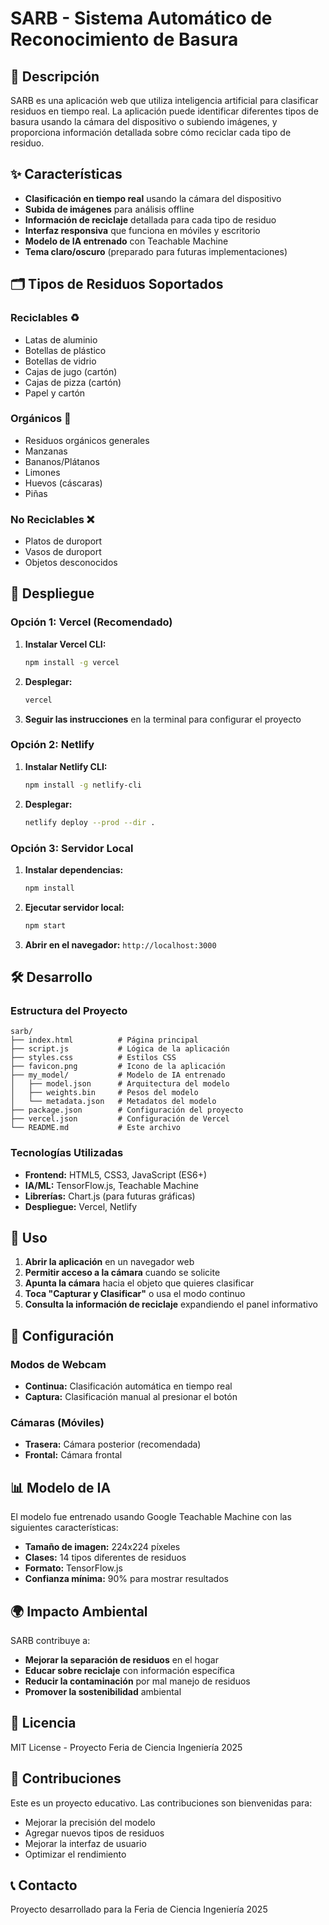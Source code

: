 # SARB - Sistema Automático de Reconocimiento de Basura

## 🌱 Descripción

SARB es una aplicación web que utiliza inteligencia artificial para clasificar residuos en tiempo real. La aplicación puede identificar diferentes tipos de basura usando la cámara del dispositivo o subiendo imágenes, y proporciona información detallada sobre cómo reciclar cada tipo de residuo.

## ✨ Características

- **Clasificación en tiempo real** usando la cámara del dispositivo
- **Subida de imágenes** para análisis offline
- **Información de reciclaje** detallada para cada tipo de residuo
- **Interfaz responsiva** que funciona en móviles y escritorio
- **Modelo de IA entrenado** con Teachable Machine
- **Tema claro/oscuro** (preparado para futuras implementaciones)

## 🗂️ Tipos de Residuos Soportados

### Reciclables ♻️
- Latas de aluminio
- Botellas de plástico
- Botellas de vidrio
- Cajas de jugo (cartón)
- Cajas de pizza (cartón)
- Papel y cartón

### Orgánicos 🌱
- Residuos orgánicos generales
- Manzanas
- Bananos/Plátanos
- Limones
- Huevos (cáscaras)
- Piñas

### No Reciclables ❌
- Platos de duroport
- Vasos de duroport
- Objetos desconocidos

## 🚀 Despliegue

### Opción 1: Vercel (Recomendado)

1. **Instalar Vercel CLI:**
   ```bash
   npm install -g vercel
   ```

2. **Desplegar:**
   ```bash
   vercel
   ```

3. **Seguir las instrucciones** en la terminal para configurar el proyecto

### Opción 2: Netlify

1. **Instalar Netlify CLI:**
   ```bash
   npm install -g netlify-cli
   ```

2. **Desplegar:**
   ```bash
   netlify deploy --prod --dir .
   ```

### Opción 3: Servidor Local

1. **Instalar dependencias:**
   ```bash
   npm install
   ```

2. **Ejecutar servidor local:**
   ```bash
   npm start
   ```

3. **Abrir en el navegador:** `http://localhost:3000`

## 🛠️ Desarrollo

### Estructura del Proyecto

```
sarb/
├── index.html          # Página principal
├── script.js           # Lógica de la aplicación
├── styles.css          # Estilos CSS
├── favicon.png         # Icono de la aplicación
├── my_model/           # Modelo de IA entrenado
│   ├── model.json      # Arquitectura del modelo
│   ├── weights.bin     # Pesos del modelo
│   └── metadata.json   # Metadatos del modelo
├── package.json        # Configuración del proyecto
├── vercel.json         # Configuración de Vercel
└── README.md           # Este archivo
```

### Tecnologías Utilizadas

- **Frontend:** HTML5, CSS3, JavaScript (ES6+)
- **IA/ML:** TensorFlow.js, Teachable Machine
- **Librerías:** Chart.js (para futuras gráficas)
- **Despliegue:** Vercel, Netlify

## 📱 Uso

1. **Abrir la aplicación** en un navegador web
2. **Permitir acceso a la cámara** cuando se solicite
3. **Apunta la cámara** hacia el objeto que quieres clasificar
4. **Toca "Capturar y Clasificar"** o usa el modo continuo
5. **Consulta la información de reciclaje** expandiendo el panel informativo

## 🔧 Configuración

### Modos de Webcam
- **Continua:** Clasificación automática en tiempo real
- **Captura:** Clasificación manual al presionar el botón

### Cámaras (Móviles)
- **Trasera:** Cámara posterior (recomendada)
- **Frontal:** Cámara frontal

## 📊 Modelo de IA

El modelo fue entrenado usando Google Teachable Machine con las siguientes características:
- **Tamaño de imagen:** 224x224 píxeles
- **Clases:** 14 tipos diferentes de residuos
- **Formato:** TensorFlow.js
- **Confianza mínima:** 90% para mostrar resultados

## 🌍 Impacto Ambiental

SARB contribuye a:
- **Mejorar la separación de residuos** en el hogar
- **Educar sobre reciclaje** con información específica
- **Reducir la contaminación** por mal manejo de residuos
- **Promover la sostenibilidad** ambiental

## 📄 Licencia

MIT License - Proyecto Feria de Ciencia Ingeniería 2025

## 🤝 Contribuciones

Este es un proyecto educativo. Las contribuciones son bienvenidas para:
- Mejorar la precisión del modelo
- Agregar nuevos tipos de residuos
- Mejorar la interfaz de usuario
- Optimizar el rendimiento

## 📞 Contacto

Proyecto desarrollado para la Feria de Ciencia Ingeniería 2025